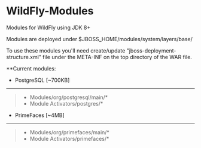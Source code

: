 WildFly-Modules
================
Modules for WildFly using JDK 8+

Modules are deployed under $JBOSS_HOME/modules/system/layers/base/

To use these modules you'll need create/update "jboss-deployment-structure.xml" file under the META-INF on the top directory of the WAR file.

**Current modules:

- PostgreSQL [~700KB]
-------------------------------------------------
> - Modules/org/postgresql/main/*
> - Module Activators/postgres/*

- PrimeFaces [~4MB]
-------------------------------------------------
> - Modules/org/primefaces/main/*
> - Module Activators/primefaces/*
